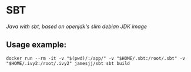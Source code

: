 # SBT

*Java with sbt, based on openjdk's slim debian JDK image*

## Usage example:

```
docker run --rm -it -v "$(pwd)/:/app/" -v "$HOME/.sbt:/root/.sbt" -v "$HOME/.ivy2:/root/.ivy2" jamesjj/sbt sbt build
```


